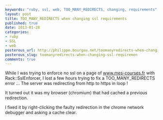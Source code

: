 ```yaml
---
keywords: "ruby, ssl, web, TOO_MANY_REDIRECTS, changing, requirements"
layout: post
title: TOO_MANY_REDIRECTS when changing ssl requirements
published: true
date: 2013-01-28
categories:
- ruby
- SSL
- web
posterous_url: http://philippe.bourgau.net/toomanyredirects-when-changing-ssl-requiremen
posterous_slug: toomanyredirects-when-changing-ssl-requiremen
comments: true
---
```

While I was trying to enforce no ssl on a page of <a href="http://www.mes-courses.fr">www.mes-courses.fr</a> with Rack::SslEnforcer, I lost a few hours trying to fix a TOO_MANY_REDIRECTS error ... The server was redirecting from http to https in loop !

It turned out it was my browser (chromium) that had cached a previous redirection.

I fixed it by right-clicking the faulty redirection in the chrome network debugger and asking a cache clear.
